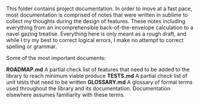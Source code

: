 This folder contains project documentation. In order to move at a fast pace, most documentation is comprised of notes that were written in sublime to collect my thoughts during the design of features. These notes including everything from an incomprehensible back-of-the-envelope calculation to a navel gazing treatise. Everything here is only meant as a rough draft, and while I try my best to correct logical errors, I make no attempt to correct spelling or grammar.

Some of the most important documents:

**ROADMAP.md**	A partial check list of features that need to be added to the library to reach minimum viable produce
**TESTS.md**	A partial check list of unit tests that need to be written
**GLOSSARY.md**	A glossary of formal terms used throughout the library and its documentation. Documentation elsewhere assumes familiarity with these terms. 